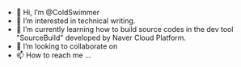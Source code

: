 - 👋 Hi, I’m @ColdSwimmer
- 👀 I’m interested in technical writing.
- 🌱 I’m currently learning how to build source codes in the dev tool "SourceBuild" developed by Naver Cloud Platform.
- 💞️ I’m looking to collaborate on 
- 📫 How to reach me ...

<!---
ColdSwimmer/ColdSwimmer is a ✨ special ✨ repository because its `README.md` (this file) appears on your GitHub profile.
You can click the Preview link to take a look at your changes.
--->
